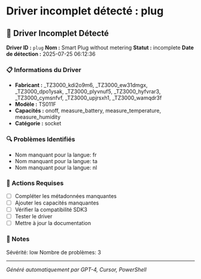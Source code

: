 # Driver incomplet détecté : plug

## 🚨 Driver Incomplet Détecté

**Driver ID :** `plug`
**Nom :** Smart Plug without metering
**Statut :** incomplete
**Date de détection :** 2025-07-25 06:12:36

### 📋 Informations du Driver
- **Fabricant :** _TZ3000_kdi2o9m6, _TZ3000_ew31dmgx, _TZ3000_dpo1ysak, _TZ3000_plyvnuf5, _TZ3000_hyfvrar3, _TZ3000_cymsnfvf, _TZ3000_upjrsxh1, _TZ3000_wamqdr3f
- **Modèle :** TS011F
- **Capacités :** onoff, measure_battery, measure_temperature, measure_humidity
- **Catégorie :** socket

### 🔍 Problèmes Identifiés
- Nom manquant pour la langue: fr
- Nom manquant pour la langue: ta
- Nom manquant pour la langue: nl

### 🎯 Actions Requises
- [ ] Compléter les métadonnées manquantes
- [ ] Ajouter les capacités manquantes
- [ ] Vérifier la compatibilité SDK3
- [ ] Tester le driver
- [ ] Mettre à jour la documentation

### 📝 Notes
Sévérité: low
Nombre de problèmes: 3

---
*Généré automatiquement par GPT-4, Cursor, PowerShell*

